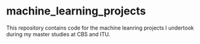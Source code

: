 # machine_learning_projects
This repository contains code for the machine leanring projects I undertook during my master studies at CBS and ITU.
